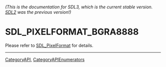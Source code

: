 ###### (This is the documentation for SDL3, which is the current stable version. [SDL2](https://wiki.libsdl.org/SDL2/) was the previous version!)
# SDL_PIXELFORMAT_BGRA8888

Please refer to [SDL_PixelFormat](SDL_PixelFormat) for details.

----
[CategoryAPI](CategoryAPI), [CategoryAPIEnumerators](CategoryAPIEnumerators)


